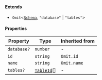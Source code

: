 #### Extends

* `Omit`<[`Schema`](Schema.md), `"database"` | `"tables"`>

#### Properties

| Property                          | Type                       | Inherited from |
| --------------------------------- | -------------------------- | -------------- |
| <a id="database"></a> `database?` | `number`                   | -              |
| <a id="id"></a> `id`              | `string`                   | `Omit.id`      |
| <a id="name"></a> `name`          | `string`                   | `Omit.name`    |
| <a id="tables"></a> `tables?`     | [`TableId`](TableId.md)\[] | -              |
